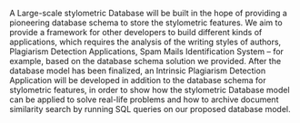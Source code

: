 A Large-scale stylometric Database will be built in the hope of providing a pioneering database schema to store the stylometric features.
We aim to provide a framework for other developers to build different kinds of applications, which requires the analysis of the writing 
styles of authors, Plagiarism Detection Applications, Spam Mails Identification System – for example, based on the database schema 
solution we provided. After the database model has been finalized, an Intrinsic Plagiarism Detection Application will be developed in 
addition to the database schema for stylometric features, in order to show how the stylometric Database model can be applied to solve 
real-life problems and how to archive document similarity search by running SQL queries on our proposed database model.
